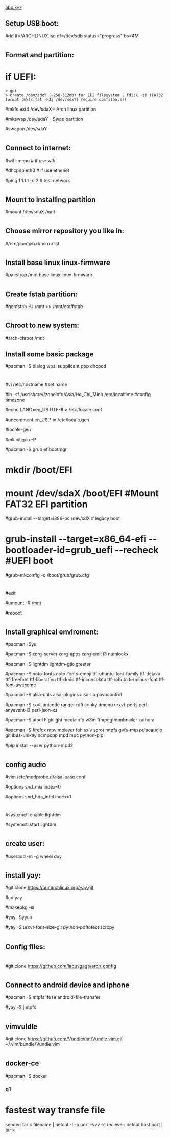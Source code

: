 [abc.xyz](#q1)
## Setup USB boot:
#dd if=/ARCHLINUX.iso  of=/dev/sdb status="progress" bs=4M
#
## Format and partition:
# if UEFI:
    > gpt
    > create /dev/sdxY (~250-512mb) for EFI filesystem ( fdisk -t) (FAT32 format (mkfs.fat -F32 /dev/sdxY( require dosfstools))
#mkfs.ext4 /dev/sdaX    - Arch linux partition

#mkswap /dev/sdaY       - Swap partition

#swapon  /dev/sdaY
#
## Connect to internet:
#wifi-menu         # if use wifi

#dhcpdp eth0      # if use ethenet

#ping 1.1.1.1 -c 2  # test network
#
## Mount to installing partition
#mount /dev/sdaX /mnt
#
## Choose mirror repository you like in:
#/etc/pacman.d/mirrorlist
#
## Install base linux linux-firmware 
#pacstrap /mnt base linux linux-firmware 
#
## Create fstab partition:
#genfstab -U /mnt >> /mnt/etc/fstab
#
## Chroot to new system:
#arch-chroot /mnt
## Install some basic package

#pacman -S dialog wpa_supplicant ppp dhcpcd
#
#vi /etc/hostname  #set name

#ln -sf /usr/share//zoneinfo/Asia/Ho_Chi_Minh /etc/localtime  #config timezone

#echo LANG=en_US.UTF-8 > /etc/locale.conf

#uncomment en_US.* in /etc/locale.gen

#locale-gen

#mkinitcpio -P

#pacman -S grub efibootmgr

# mkdir /boot/EFI
# mount /dev/sdaX /boot/EFI  #Mount FAT32 EFI partition 

#grub-install --target=i386-pc /dev/sdX # legacy boot
# grub-install --target=x86_64-efi  --bootloader-id=grub_uefi --recheck #UEFI boot

#grub-mkconfig -o /boot/grub/grub.cfg
#
#exit

#umount -R /mnt

#reboot
#
#
## Install graphical enviroment:

#pacman -Syu

#pacman -S xorg-server xorg-apps xorg-xinit i3 numlockx

#pacman -S lightdm lightdm-gtk-greeter

#pacman -S noto-fonts noto-fonts-emoji ttf-ubuntu-font-family ttf-dejavu ttf-freefont ttf-liberation ttf-droid ttf-inconsolata ttf-roboto terminus-font ttf-font-awesome

#pacman -S alsa-utils alsa-plugins alsa-lib pavucontrol

#pacman -S rxvt-unicode ranger rofi conky dmenu urxvt-perls perl-anyevent-i3 perl-json-xs

#pacman -S atool highlight mediainfo w3m ffmpegthumbnailer zathura 

#pacman -S firefox mpv mplayer feh sxiv scrot mtpfs gvfs-mtp pulseaudio git ibus-unikey ncmpcpp mpd mpc python-pip

#pip install --user python-mpd2 
#
## config audio

#vim /etc/modprobe.d/alsa-base.conf

#options snd_mia index=0

#options snd_hda_intel index=1
#
#systemctl enable lightdm

#systemctl start lightdm
#
## create user:

#useradd -m -g wheel duy
#
## install yay:

#git clone https://aur.archlinux.org/yay.git

#cd yay

#makepkg -si

#yay -Syyuu

#yay -S urxvt-font-size-git python-pdftotext scrcpy
#
## Config files:
#
#git clone https://github.com/laduygaga/arch_config
#
## Connect to android device and iphone

#pacman -S mtpfs ifuse android-file-transfer

#yay -S jmtpfs
#
## vimvuldle

#git clone https://github.com/VundleVim/Vundle.vim.git ~/.vim/bundle/Vundle.vim
#
## docker-ce

#pacman -S docker

### q1
# fastest way transfe file 
sender:     tar c filename | netcat -l -p port -vvv -c
reciever:   netcat host port | tar x
